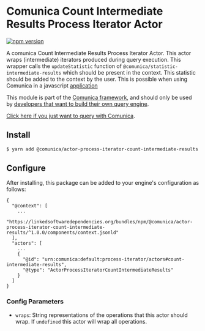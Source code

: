 # Comunica Count Intermediate Results Process Iterator Actor

[![npm version](https://badge.fury.io/js/%40comunica%2Factor-process-iterator-count-intermediate-results.svg)](https://www.npmjs.com/package/@comunica/actor-process-iterator-count-intermediate-results)

A comunica Count Intermediate Results Process Iterator Actor. This actor wraps (intermediate) iterators produced during query execution. This wrapper
calls the `updateStatistic` function of `@comunica/statistic-intermediate-results` which should be present in the context. This statistic should be
added to the context by the user. This is possible when using Comunica in a javascript [application](https://comunica.dev/docs/query/getting_started/query_app/)

This module is part of the [Comunica framework](https://github.com/comunica/comunica),
and should only be used by [developers that want to build their own query engine](https://comunica.dev/docs/modify/).

[Click here if you just want to query with Comunica](https://comunica.dev/docs/query/).

## Install

```bash
$ yarn add @comunica/actor-process-iterator-count-intermediate-results
```

## Configure

After installing, this package can be added to your engine's configuration as follows:
```text
{
  "@context": [
    ...
    "https://linkedsoftwaredependencies.org/bundles/npm/@comunica/actor-process-iterator-count-intermediate-results/^1.0.0/components/context.jsonld"
  ],
  "actors": [
    ...
    {
      "@id": "urn:comunica:default:process-iterator/actors#count-intermediate-results",
      "@type": "ActorProcessIteratorCountIntermediateResults"
    }
  ]
}
```

### Config Parameters
* `wraps`: String representations of the operations that this actor should wrap. If `undefined` this actor will wrap all operations.
